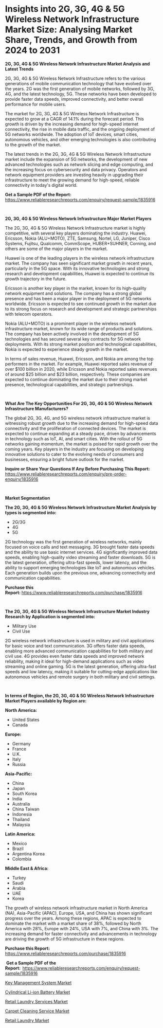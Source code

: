 <p><h1>Insights into 2G, 3G, 4G & 5G Wireless Network Infrastructure Market Size: Analysing Market Share, Trends, and Growth from 2024 to 2031</h1></p><p><strong>2G, 3G, 4G & 5G Wireless Network Infrastructure Market Analysis and Latest Trends</strong></p>
<p><p>2G, 3G, 4G & 5G Wireless Network Infrastructure refers to the various generations of mobile communication technology that have evolved over the years. 2G was the first generation of mobile networks, followed by 3G, 4G, and the latest technology, 5G. These networks have been developed to provide faster data speeds, improved connectivity, and better overall performance for mobile users.</p><p>The market for 2G, 3G, 4G & 5G Wireless Network Infrastructure is expected to grow at a CAGR of 14.1% during the forecast period. This growth is driven by the increasing demand for high-speed internet connectivity, the rise in mobile data traffic, and the ongoing deployment of 5G networks worldwide. The adoption of IoT devices, smart cities, autonomous vehicles, and other emerging technologies is also contributing to the growth of the market.</p><p>The latest trends in the 2G, 3G, 4G & 5G Wireless Network Infrastructure market include the expansion of 5G networks, the development of new advanced technologies such as network slicing and edge computing, and the increasing focus on cybersecurity and data privacy. Operators and network equipment providers are investing heavily in upgrading their infrastructure to meet the growing demand for high-speed, reliable connectivity in today's digital world.</p></p>
<p><strong>Get a Sample PDF of the Report:&nbsp;</strong> <a href="https://www.reliableresearchreports.com/enquiry/request-sample/1835916">https://www.reliableresearchreports.com/enquiry/request-sample/1835916</a></p>
<p>&nbsp;</p>
<p><strong>2G, 3G, 4G & 5G Wireless Network Infrastructure Major Market Players</strong></p>
<p><p>The 2G, 3G, 4G & 5G Wireless Network Infrastructure market is highly competitive, with several key players dominating the industry. Huawei, Ericsson, Nokia (ALU+MOTO), ZTE, Samsung, Nortel, LG, Juniper, Cisco Systems, Fujitsu, Qualcomm, CommScope, HUBER+SUHNER, Corning, and others are some of the major players in the market.</p><p>Huawei is one of the leading players in the wireless network infrastructure market. The company has seen significant market growth in recent years, particularly in the 5G space. With its innovative technologies and strong research and development capabilities, Huawei is expected to continue its growth trajectory in the future.</p><p>Ericsson is another key player in the market, known for its high-quality network equipment and solutions. The company has a strong global presence and has been a major player in the deployment of 5G networks worldwide. Ericsson is expected to see continued growth in the market due to its strong focus on research and development and strategic partnerships with telecom operators.</p><p>Nokia (ALU+MOTO) is a prominent player in the wireless network infrastructure market, known for its wide range of products and solutions. The company has been actively involved in the development of 5G technologies and has secured several key contracts for 5G network deployments. With its strong market position and technological capabilities, Nokia is expected to experience steady growth in the market.</p><p>In terms of sales revenue, Huawei, Ericsson, and Nokia are among the top performers in the market. For example, Huawei reported sales revenue of over $100 billion in 2020, while Ericsson and Nokia reported sales revenues of around $25 billion and $23 billion, respectively. These companies are expected to continue dominating the market due to their strong market presence, technological capabilities, and strategic partnerships.</p></p>
<p>&nbsp;</p>
<p><strong>What Are The Key Opportunities For 2G, 3G, 4G & 5G Wireless Network Infrastructure Manufacturers?</strong></p>
<p><p>The global 2G, 3G, 4G, and 5G wireless network infrastructure market is witnessing robust growth due to the increasing demand for high-speed data connectivity and the proliferation of connected devices. The market is expected to continue expanding at a steady pace, driven by advancements in technology such as IoT, AI, and smart cities. With the rollout of 5G networks gaining momentum, the market is poised for rapid growth over the coming years. Key players in the industry are focusing on developing innovative solutions to cater to the evolving needs of consumers and businesses, ensuring a bright future outlook for the market.</p></p>
<p><strong>Inquire or Share Your Questions If Any Before Purchasing This Report:</strong> <a href="https://www.reliableresearchreports.com/enquiry/pre-order-enquiry/1835916">https://www.reliableresearchreports.com/enquiry/pre-order-enquiry/1835916</a></p>
<p>&nbsp;</p>
<p><strong>Market Segmentation</strong></p>
<p><strong>The 2G, 3G, 4G & 5G Wireless Network Infrastructure Market Analysis by types is segmented into:</strong></p>
<p><ul><li>2G/3G</li><li>4G</li><li>5G</li></ul></p>
<p><p>2G technology was the first generation of wireless networks, mainly focused on voice calls and text messaging. 3G brought faster data speeds and the ability to use basic internet services. 4G significantly improved data speeds, enabling high-quality video streaming and faster downloads. 5G is the latest generation, offering ultra-fast speeds, lower latency, and the ability to support emerging technologies like IoT and autonomous vehicles. Each generation builds upon the previous one, advancing connectivity and communication capabilities.</p></p>
<p><strong>Purchase this Report:&nbsp;</strong><a href="https://www.reliableresearchreports.com/purchase/1835916">https://www.reliableresearchreports.com/purchase/1835916</a></p>
<p>&nbsp;</p>
<p><strong>The 2G, 3G, 4G & 5G Wireless Network Infrastructure Market Industry Research by Application is segmented into:</strong></p>
<p><ul><li>Military Use</li><li>Civil Use</li></ul></p>
<p><p>2G wireless network infrastructure is used in military and civil applications for basic voice and text communication. 3G offers faster data speeds, enabling more advanced communication capabilities for both military and civil use. 4G provides even faster data speeds and improved network reliability, making it ideal for high-demand applications such as video streaming and online gaming. 5G is the latest generation, offering ultra-fast speeds and low latency, making it suitable for cutting-edge applications like autonomous vehicles and remote surgery in both military and civil settings.</p></p>
<p>&nbsp;</p>
<p><strong>In terms of Region, the 2G, 3G, 4G & 5G Wireless Network Infrastructure Market Players available by Region are:</strong></p>
<p>
    <p> <strong> North America: </strong>
        <ul>
            <li>United States</li>
            <li>Canada</li>
        </ul>
        </p> 
    <p> <strong> Europe: </strong>
        <ul>
            <li>Germany</li>
            <li>France</li>
            <li>U.K.</li>
            <li>Italy</li>
            <li>Russia</li>
        </ul>
        </p> 
    <p> <strong> Asia-Pacific: </strong>
        <ul>
            <li>China</li>
            <li>Japan</li>
            <li>South Korea</li>
            <li>India</li>
            <li>Australia</li>
            <li>China Taiwan</li>
            <li>Indonesia</li>
            <li>Thailand</li>
            <li>Malaysia</li>
        </ul>
        </p> 
    <p> <strong> Latin America: </strong>
        <ul>
            <li>Mexico</li>
            <li>Brazil</li>
            <li>Argentina Korea</li>
            <li>Colombia</li>
        </ul>
        </p> 
    <p> <strong> Middle East & Africa: </strong>
        <ul>
            <li>Turkey</li>
            <li>Saudi</li>
            <li>Arabia</li>
            <li>UAE</li>
            <li>Korea</li>
        </ul>
    </p>
    </p>
<p><p>The growth of wireless network infrastructure market in North America (NA), Asia-Pacific (APAC), Europe, USA, and China has shown significant progress over the years. Among these regions, APAC is expected to dominate the market with a market share of 38%, followed by North America with 28%, Europe with 24%, USA with 7%, and China with 3%. The increasing demand for faster connectivity and advancements in technology are driving the growth of 5G infrastructure in these regions.</p></p>
<p><strong>Purchase this Report: </strong><a href="https://www.reliableresearchreports.com/purchase/1835916">https://www.reliableresearchreports.com/purchase/1835916</a></p>
<p>&nbsp;<strong>Get a Sample PDF of the Report:&nbsp;&nbsp;</strong><a href="https://www.reliableresearchreports.com/enquiry/request-sample/1835916">https://www.reliableresearchreports.com/enquiry/request-sample/1835916</a></p>
<p><strong></strong></p>
<p><p><a href="https://medium.com/@randyweaver2003/key-management-system-market-the-key-to-successful-business-strategy-forecast-till-2031-bd019b1aa0c4">Key Management System Market</a></p><p><a href="https://github.com/biheemgalvinlouises6hokrh3h/Market-Research-Report-List-1/blob/main/cylindrical-li-ion-battery-market.md">Cylindrical Li-ion Battery Market</a></p><p><a href="https://medium.com/@randyweaver2003/retail-laundry-services-market-analysis-and-sze-forecasted-for-period-from-2024-to-2031-4cf93b7b5184">Retail Laundry Services Market</a></p><p><a href="https://medium.com/@aarongreen1979/carpet-cleaning-service-market-insight-market-trends-growth-forecasted-from-2024-to-2031-dcfbbb88d22c">Carpet Cleaning Service Market</a></p><p><a href="https://medium.com/@randyweaver2003/analyzing-retail-laundry-market-global-industry-perspective-and-forecast-2024-to-2031-3dec26734975">Retail Laundry Market</a></p></p>
